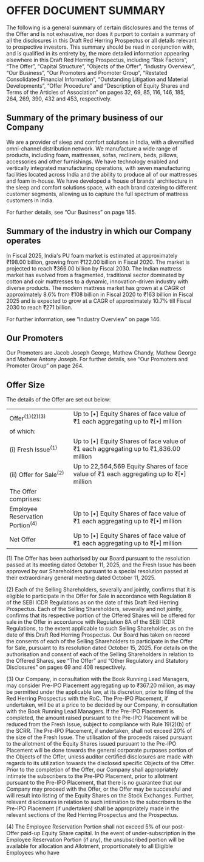 # OFFER DOCUMENT SUMMARY

The following is a general summary of certain disclosures and the terms of the Offer and is not exhaustive, nor does it purport to contain a summary of all the disclosures in this Draft Red Herring Prospectus or all details relevant to prospective investors. This summary should be read in conjunction with, and is qualified in its entirety by, the more detailed information appearing elsewhere in this Draft Red Herring Prospectus, including “Risk Factors”, “The Offer”, “Capital Structure”, “Objects of the Offer”, “Industry Overview”, “Our Business”, “Our Promoters and Promoter Group”, “Restated Consolidated Financial Information”, “Outstanding Litigation and Material Developments”, “Offer Procedure” and “Description of Equity Shares and Terms of the Articles of Association” on pages 32, 69, 85, 116, 146, 185, 264, 269, 390, 432 and 453, respectively.

## Summary of the primary business of our Company

We are a provider of sleep and comfort solutions in India, with a diversified omni-channel distribution network. We manufacture a wide range of products, including foam, mattresses, sofas, recliners, beds, pillows, accessories and other furnishings. We have technology enabled and vertically integrated manufacturing operations, with seven manufacturing facilities located across India and the ability to produce all of our mattresses and foam in-house. We have developed a ‘house of brands’ architecture in the sleep and comfort solutions space, with each brand catering to different customer segments, allowing us to capture the full spectrum of mattress customers in India.

For further details, see “Our Business” on page 185.

## Summary of the industry in which our Company operates

In Fiscal 2025, India's PU foam market is estimated at approximately ₹198.00 billion, growing from ₹122.00 billion in Fiscal 2020. The market is projected to reach ₹366.00 billion by Fiscal 2030. The Indian mattress market has evolved from a fragmented, traditional sector dominated by cotton and coir mattresses to a dynamic, innovation-driven industry with diverse products. The modern mattress market has grown at a CAGR of approximately 8.6% from ₹108 billion in Fiscal 2020 to ₹163 billion in Fiscal 2025 and is expected to grow at a CAGR of approximately 10.7% till Fiscal 2030 to reach ₹271 billion.

For further information, see “Industry Overview” on page 146.

## Our Promoters

Our Promoters are Jacob Joseph George, Mathew Chandy, Mathew George and Mathew Antony Joseph. For further details, see “Our Promoters and Promoter Group” on page 264.

## Offer Size

The details of the Offer are set out below:

<table><tr><td>Offer<sup>(1)(2)(3)</sup></td><td>Up to [•] Equity Shares of face value of ₹1 each aggregating up to ₹[•] million</td></tr><tr><td>of which:</td><td></td></tr><tr><td>(i) Fresh Issue<sup>(1)</sup></td><td>Up to [•] Equity Shares of face value of ₹1 each aggregating up to ₹1,836.00 million</td></tr><tr><td>(ii) Offer for Sale<sup>(2)</sup></td><td>Up to 22,564,569 Equity Shares of face value of ₹1 each aggregating up to ₹[•] million</td></tr><tr><td>The Offer comprises:</td><td></td></tr><tr><td>Employee Reservation Portion<sup>(4)</sup></td><td>Up to [•] Equity Shares of face value of ₹1 each aggregating up to ₹[•] million</td></tr><tr><td>Net Offer</td><td>Up to [•] Equity Shares of face value of ₹1 each aggregating up to ₹[•] million</td></tr></table>

(1) The Offer has been authorised by our Board pursuant to the resolution passed at its meeting dated October 11, 2025, and the Fresh Issue has been approved by our Shareholders pursuant to a special resolution passed at their extraordinary general meeting dated October 11, 2025.

(2) Each of the Selling Shareholders, severally and jointly, confirms that it is eligible to participate in the Offer for Sale in accordance with Regulation 8 of the SEBI ICDR Regulations as on the date of this Draft Red Herring Prospectus. Each of the Selling Shareholders, severally and not jointly, confirms that its respective portion of the Offered Shares will be offered for sale in the Offer in accordance with Regulation 8A of the SEBI ICDR Regulations, to the extent applicable to such Selling Shareholder, as on the date of this Draft Red Herring Prospectus. Our Board has taken on record the consents of each of the Selling Shareholders to participate in the Offer for Sale, pursuant to its resolution dated October 15, 2025. For details on the authorisation and consent of each of the Selling Shareholders in relation to the Offered Shares, see “The Offer” and “Other Regulatory and Statutory Disclosures” on pages 69 and 408 respectively.

(3) Our Company, in consultation with the Book Running Lead Managers, may consider Pre-IPO Placement aggregating up to ₹367.20 million, as may be permitted under the applicable law, at its discretion, prior to filing of the Red Herring Prospectus with the RoC. The Pre-IPO Placement, if undertaken, will be at a price to be decided by our Company, in consultation with the Book Running Lead Managers. If the Pre-IPO Placement is completed, the amount raised pursuant to the Pre-IPO Placement will be reduced from the Fresh Issue, subject to compliance with Rule 19(2)(b) of the SCRR. The Pre-IPO Placement, if undertaken, shall not exceed 20% of the size of the Fresh Issue. The utilisation of the proceeds raised pursuant to the allotment of the Equity Shares issued pursuant to the Pre-IPO Placement will be done towards the general corporate purposes portion of the Objects of the Offer, unless auditor certified disclosures are made with regards to its utilization towards the disclosed specific Objects of the Offer. Prior to the completion of the Offer, our Company shall appropriately intimate the subscribers to the Pre-IPO Placement, prior to allotment pursuant to the Pre-IPO Placement, that there is no guarantee that our Company may proceed with the Offer, or the Offer may be successful and will result into listing of the Equity Shares on the Stock Exchanges. Further, relevant disclosures in relation to such intimation to the subscribers to the Pre-IPO Placement (if undertaken) shall be appropriately made in the relevant sections of the Red Herring Prospectus and the Prospectus.

(4) The Employee Reservation Portion shall not exceed 5% of our post-Offer paid-up Equity Share capital. In the event of under-subscription in the Employee Reservation Portion (if any), the unsubscribed portion will be available for allocation and Allotment, proportionately to all Eligible Employees who have